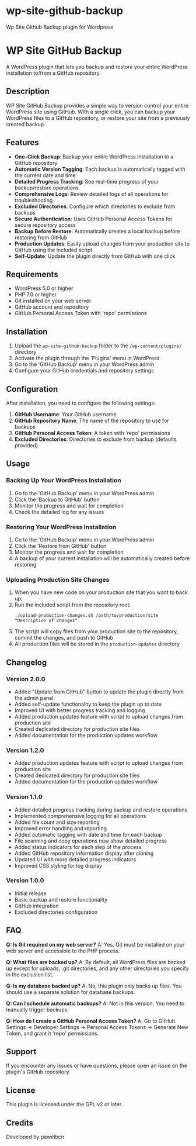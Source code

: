# wp-site-github-backup
Wp Site Github Backup plugin for Wordpress

# WP Site GitHub Backup

A WordPress plugin that lets you backup and restore your entire WordPress installation to/from a GitHub repository.

## Description

WP Site GitHub Backup provides a simple way to version control your entire WordPress site using GitHub. With a single click, you can backup your WordPress files to a GitHub repository, or restore your site from a previously created backup.

## Features

- **One-Click Backup**: Backup your entire WordPress installation to a GitHub repository
- **Automatic Version Tagging**: Each backup is automatically tagged with the current date and time
- **Detailed Progress Tracking**: See real-time progress of your backup/restore operations
- **Comprehensive Logs**: Review detailed logs of all operations for troubleshooting
- **Excluded Directories**: Configure which directories to exclude from backups
- **Secure Authentication**: Uses GitHub Personal Access Tokens for secure repository access
- **Backup Before Restore**: Automatically creates a local backup before restoring from GitHub
- **Production Updates**: Easily upload changes from your production site to GitHub using the included script
- **Self-Update**: Update the plugin directly from GitHub with one click

## Requirements

- WordPress 5.0 or higher
- PHP 7.0 or higher
- Git installed on your web server
- GitHub account and repository
- GitHub Personal Access Token with 'repo' permissions

## Installation

1. Upload the `wp-site-github-backup` folder to the `/wp-content/plugins/` directory
2. Activate the plugin through the 'Plugins' menu in WordPress
3. Go to the 'GitHub Backup' menu in your WordPress admin
4. Configure your GitHub credentials and repository settings

## Configuration

After installation, you need to configure the following settings:

1. **GitHub Username**: Your GitHub username
2. **GitHub Repository Name**: The name of the repository to use for backups
3. **GitHub Personal Access Token**: A token with 'repo' permissions
4. **Excluded Directories**: Directories to exclude from backup (defaults provided)

## Usage

### Backing Up Your WordPress Installation

1. Go to the 'GitHub Backup' menu in your WordPress admin
2. Click the 'Backup to GitHub' button
3. Monitor the progress and wait for completion
4. Check the detailed log for any issues

### Restoring Your WordPress Installation

1. Go to the 'GitHub Backup' menu in your WordPress admin
2. Click the 'Restore from GitHub' button
3. Monitor the progress and wait for completion
4. A backup of your current installation will be automatically created before restoring

### Uploading Production Site Changes

1. When you have new code on your production site that you want to back up:
2. Run the included script from the repository root:
   ```
   ./upload-production-changes.sh /path/to/production/site "Description of changes"
   ```
3. The script will copy files from your production site to the repository, commit the changes, and push to GitHub
4. All production files will be stored in the `production-updates` directory

## Changelog

### Version 2.0.0
- Added "Update from GitHub" button to update the plugin directly from the admin panel
- Added self-update functionality to keep the plugin up to date
- Improved UI with better progress tracking and logging
- Added production updates feature with script to upload changes from production site
- Created dedicated directory for production site files
- Added documentation for the production updates workflow

### Version 1.2.0
- Added production updates feature with script to upload changes from production site
- Created dedicated directory for production site files
- Added documentation for the production updates workflow

### Version 1.1.0
- Added detailed progress tracking during backup and restore operations
- Implemented comprehensive logging for all operations
- Added file count and size reporting
- Improved error handling and reporting
- Added automatic tagging with date and time for each backup
- File scanning and copy operations now show detailed progress
- Added status indicators for each step of the process
- Added GitHub repository information display after cloning
- Updated UI with more detailed progress indicators
- Improved CSS styling for log display

### Version 1.0.0
- Initial release
- Basic backup and restore functionality
- GitHub integration
- Excluded directories configuration

## FAQ

**Q: Is Git required on my web server?**
A: Yes, Git must be installed on your web server and accessible to the PHP process.

**Q: What files are backed up?**
A: By default, all WordPress files are backed up except for uploads, .git directories, and any other directories you specify in the exclusion list.

**Q: Is my database backed up?**
A: No, this plugin only backs up files. You should use a separate solution for database backups.

**Q: Can I schedule automatic backups?**
A: Not in this version. You need to manually trigger backups.

**Q: How do I create a GitHub Personal Access Token?**
A: Go to GitHub Settings → Developer Settings → Personal Access Tokens → Generate New Token, and grant it 'repo' permissions.

## Support

If you encounter any issues or have questions, please open an issue on the plugin's GitHub repository.

## License

This plugin is licensed under the GPL v2 or later.

## Credits

Developed by pawelbcn
